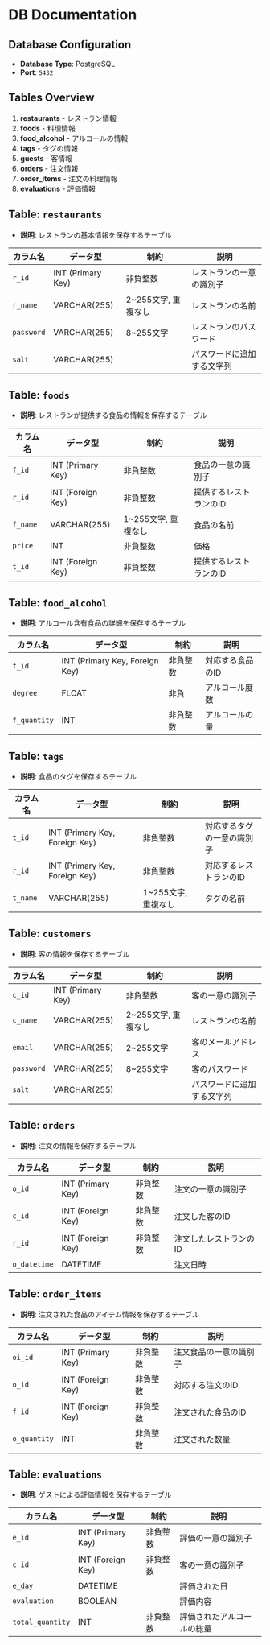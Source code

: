 # DB Documentation

## Database Configuration
- **Database Type**: PostgreSQL
- **Port**: `5432`

## Tables Overview
1. **restaurants** - レストラン情報
2. **foods** - 料理情報
3. **food_alcohol** - アルコールの情報
4. **tags** - タグの情報
5. **guests** - 客情報
6. **orders** - 注文情報
7. **order_items** - 注文の料理情報
8. **evaluations** - 評価情報


## Table: `restaurants`
- **説明**: レストランの基本情報を保存するテーブル

| カラム名   | データ型          | 制約               | 説明                |
|------------|-------------------|---------------------|---------------------|
| `r_id`     | INT (Primary Key)  | 非負整数 | レストランの一意の識別子 |
| `r_name` | VARCHAR(255)       | 2~255文字, 重複なし |  レストランの名前   |
| `password` | VARCHAR(255)       | 8~255文字 |  レストランのパスワード   |
| `salt` | VARCHAR(255)       |  |  パスワードに追加する文字列           |

## Table: `foods`
- **説明**: レストランが提供する食品の情報を保存するテーブル

| カラム名   | データ型          | 制約               | 説明                |
|------------|-------------------|---------------------|---------------------|
| `f_id`    | INT (Primary Key)  | 非負整数 |  食品の一意の識別子           |
| `r_id`    | INT (Foreign Key)  | 非負整数 |  提供するレストランのID        |
| `f_name`    | VARCHAR(255)       | 1~255文字, 重複なし |  食品の名前                   |
| `price`   | INT     | 非負整数 |  価格                         |
| `t_id`     | INT (Foreign Key)  | 非負整数 |  提供するレストランのID        |

## Table: `food_alcohol`
- **説明**: アルコール含有食品の詳細を保存するテーブル

| カラム名   | データ型          | 制約               | 説明                |
|------------|-------------------|---------------------|---------------------|
| `f_id`       | INT (Primary Key, Foreign Key)  | 非負整数 |  対応する食品のID             |
| `degree`     | FLOAT              | 非負　|  アルコール度数               |
| `f_quantity` | INT                | 非負整数 |  アルコールの量               |

## Table: `tags`
- **説明**: 食品のタグを保存するテーブル

| カラム名   | データ型          | 制約               | 説明                |
|------------|-------------------|---------------------|---------------------|
| `t_id`       | INT (Primary Key, Foreign Key)  | 非負整数 |  対応するタグの一意の識別子             |
| `r_id`       | INT (Primary Key, Foreign Key)  | 非負整数 |  対応するレストランのID             |
| `t_name`     | VARCHAR(255)              | 1~255文字, 重複なし　|  タグの名前               |

## Table: `customers`
- **説明**: 客の情報を保存するテーブル

| カラム名   | データ型          | 制約               | 説明                |
|------------|-------------------|---------------------|---------------------|
| `c_id`     | INT (Primary Key)  | 非負整数 |  客の一意の識別子         |
| `c_name` | VARCHAR(255)       | 2~255文字, 重複なし |  レストランの名前   |
| `email`    | VARCHAR(255)       | 2~255文字 |  客のメールアドレス       |
| `password` | VARCHAR(255)       | 8~255文字 |  客のパスワード           |
| `salt` | VARCHAR(255)       |  |  パスワードに追加する文字列           |

## Table: `orders`
- **説明**: 注文の情報を保存するテーブル

| カラム名   | データ型          | 制約               | 説明                |
|------------|-------------------|---------------------|---------------------|
| `o_id`    | INT (Primary Key)  | 非負整数 |  注文の一意の識別子           |
| `c_id`    | INT (Foreign Key)  | 非負整数 |  注文した客のID           |
| `r_id`    | INT (Foreign Key)  | 非負整数 |  注文したレストランのID       |
| `o_datetime`  | DATETIME           |  |  注文日時                       |

## Table: `order_items`
- **説明**: 注文された食品のアイテム情報を保存するテーブル

| カラム名   | データ型          | 制約               | 説明                |
|------------|-------------------|---------------------|---------------------|
| `oi_id`      | INT (Primary Key)  | 非負整数 |  注文食品の一意の識別子   |
| `o_id`       | INT (Foreign Key)  | 非負整数 |  対応する注文のID             |
| `f_id`       | INT (Foreign Key)  | 非負整数 |  注文された食品のID           |
| `o_quantity` | INT                | 非負整数 |  注文された数量               |

## Table: `evaluations`
- **説明**: ゲストによる評価情報を保存するテーブル

| カラム名   | データ型          | 制約               | 説明                |
|------------|-------------------|---------------------|---------------------|
| `e_id`            | INT (Primary Key)  | 非負整数 |  評価の一意の識別子           |
| `c_id`            | INT (Foreign Key)  | 非負整数 |  客の一意の識別子         |
| `e_day`           | DATETIME           |  |  評価された日                       |
| `evaluation`      | BOOLEAN               |  |  評価内容                     |
| `total_quantity`  | INT                | 非負整数 |  評価されたアルコールの総量  |
